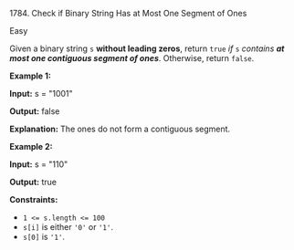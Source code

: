 1784\. Check if Binary String Has at Most One Segment of Ones

Easy

Given a binary string `s` **without leading zeros**, return `true` _if_ `s` _contains **at most one contiguous segment of ones**_. Otherwise, return `false`.

**Example 1:**

**Input:** s = "1001"

**Output:** false

**Explanation:** The ones do not form a contiguous segment.

**Example 2:**

**Input:** s = "110"

**Output:** true

**Constraints:**

*   `1 <= s.length <= 100`
*   `s[i]` is either `'0'` or `'1'`.
*   `s[0]` is `'1'`.